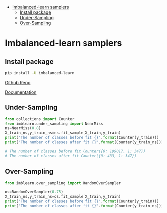 <!--ts-->
   * [Imbalanced-learn samplers](#imbalanced-learn-samplers)
      * [Install package](#install-package)
      * [Under-Sampling](#under-sampling)
      * [Over-Sampling](#over-sampling)

<!-- Added by: gil_diy, at: Sun 20 Feb 2022 18:40:46 IST -->

<!--te-->


# Imbalanced-learn samplers

## Install package

```bash
pip install -U imbalanced-learn
```
[Github Repo](https://github.com/scikit-learn-contrib/imbalanced-learn)

[Documentation](https://imbalanced-learn.org/stable/index.html)

## Under-Sampling

```python
from collections import Counter
from imblearn.under_sampling import NearMiss
ns=NearMiss(0.8)
X_train_ns,y_train_ns=ns.fit_sample(X_train,y_train)
print("The number of classes before fit {}".format(Counter(y_train)))
print("The number of classes after fit {}".format(Counter(y_train_ns)))

# The number of classes before fit Counter({0: 199017, 1: 347})
# The number of classes after fit Counter({0: 433, 1: 347})
```

## Over-Sampling

```python
from imblearn.over_sampling import RandomOverSampler

os=RandomOverSampler(0.75)
X_train_ns,y_train_ns=os.fit_sample(X_train,y_train)
print("The number of classes before fit {}".format(Counter(y_train)))
print("The number of classes after fit {}".format(Counter(y_train_ns)))
```